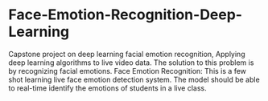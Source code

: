 # Face-Emotion-Recognition-Deep-Learning
Capstone project on deep learning facial emotion recognition, Applying deep learning algorithms to live video data. The solution to this problem is by recognizing facial emotions.  Face Emotion Recognition: This is a few shot learning live face emotion detection system. The model should be able to real-time identify the emotions of students in a live class.
